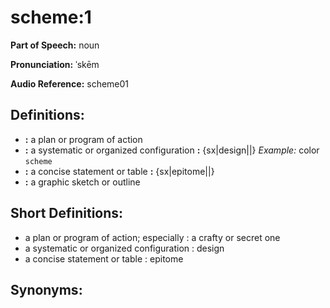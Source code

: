 # scheme:1

**Part of Speech:** noun

**Pronunciation:** ˈskēm

**Audio Reference:** scheme01

## Definitions:
- **:** a plan or program of action
- **:** a systematic or organized configuration **:** {sx|design||} 
  *Example:* color `scheme`
- **:** a concise statement or table **:** {sx|epitome||}
- **:** a graphic sketch or outline

## Short Definitions:
- a plan or program of action; especially : a crafty or secret one
- a systematic or organized configuration : design
- a concise statement or table : epitome

## Synonyms:

